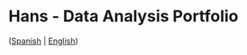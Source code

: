 # Hans - Data Analysis Portfolio 
([Spanish](https://github.com/HansAllTech/Hans_Data_Analysis_Portfolio/blob/main/Proyectos.md#tabla-de-contenido-es--en) | [English](https://github.com/HansAllTech/Hans_Data_Analysis_Portfolio/blob/main/Projects.md#table-of-content-es--en))                                 
                                                        
                                                                                                                     
                                                               
                                                                    
                                             
                               
                                 
              
       
            
        
   
  
 
 
